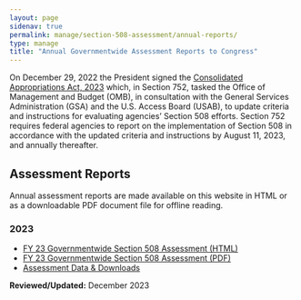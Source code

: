 ```yaml
---
layout: page
sidenav: true
permalink: manage/section-508-assessment/annual-reports/
type: manage
title: "Annual Governmentwide Assessment Reports to Congress"
---
```

On December 29, 2022 the President signed the <a href="https://www.congress.gov/bill/117th-congress/house-bill/2617">Consolidated Appropriations Act, 2023</a> which, in Section 752, tasked the Office of Management and Budget (OMB), in consultation with the General Services Administration (GSA) and the U.S. Access Board (USAB), to update criteria and instructions for evaluating agencies’ Section 508 efforts. Section 752 requires federal agencies to report on the implementation of Section 508 in accordance with the updated criteria and instructions by August 11, 2023, and annually thereafter.

## Assessment Reports
Annual assessment reports are made available on this website in HTML or as a downloadable PDF document file for offline reading.   

### 2023
* [FY 23 Governmentwide Section 508 Assessment (HTML)][1]
* [FY 23 Governmentwide Section 508 Assessment (PDF)][2]
* [Assessment Data & Downloads][3] 

[1]:{{base.site.url}}/manage/section-508-assessment/2023/message-from-gsa-administrator/
[2]:{{base.site.url}}/manage/section-508-assessment/2023/assessment-data-downloads/
[3]:{{base.site.url}}/manage/section-508-assessment/2023/assessment-data-downloads/

**Reviewed/Updated:** December 2023